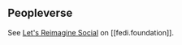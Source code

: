 ## Peopleverse

See [Let's Reimagine Social](https://fedi.foundation/2022/09/social-networking-reimagined/) on [[fedi.foundation]].

